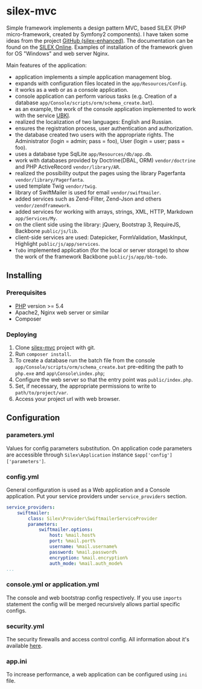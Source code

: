 # silex-mvc 

Simple framework implements a design pattern MVC, based SILEX (PHP micro-framework,
created by Symfony2 components). I have taken some ideas from the project 
[GitHub (silex-enhanced)](https://github.com/FluencyLabs/silex-enhanced-skeleton).
The documentation can be found on the [SILEX Online](http://silex.sensiolabs.org). 
Examples of installation of the framework given for OS "Windows" and web server Nginx.

Main features of the application:

- application implements a simple application management blog.
- expands with configuration files located in the `app/Resources/Сonfig`.
- it works as a web or as a console application.
- console application can perform various tasks (e.g. Creation of a database `app/Console/scripts/orm/schema_create.bat`).
- as an example, the work of the console application implemented to work with the service [UBKI](http://ubki.ua/ru).
- realized the localization of two languages: English and Russian.
- ensures the registration process, user authentication and authorization.
- the database created two users with the appropriate rights. The Administrator (login = admin; pass = foo), User (login = user; pass = foo).
- uses a database type SqlLite `app/Resources/db/app.db`.
- work with databases provided by Doctrine(DBAL, ORM) `vendor/doctrine` and PHP ActiveRecord `vendor/library/AR`.
- realized the possibility output the pages using the library Pagerfanta `vendor/library/Pagerfanta`.
- used template Twig `vendor/twig`.
- library of SwiftMailer is used for email `vendor/swiftmailer`. 
- added services such as Zend-Filter, Zend-Json and others `vendor/zendframework`.
- added services for working with arrays, strings, XML, HTTP, Markdown `app/Services/My`.
- on the client side using the library: jQuery, Bootstrap 3, RequireJS, Backbone `public/js/lib`.
- client-side services are used: Datepicker, FormValidation, MaskInput, Highlight `public/js/app/services`.
- `ToDo` implemented application (for the local or server storage) to show the work of the framework Backbone `public/js/app/bb-todo`.

## Installing

### Prerequisites

- [PHP](http://php.net) version >= 5.4
- Apache2, Nginx web server or similar
- Composer

### Deploying

1. Clone [silex-mvc](https://github.com/bsa-git/silex-mvc) project with git.
2. Run `composer install`.
3. To create a database run the batch file from the console `app/Console/scripts/orm/schema_create.bat` 
   pre-editing the path to` php.exe` and `app\Console\index.php`;
4. Configure the web server so that the entry point was `public/index.php`.
5. Set, if necessary, the appropriate permissions to write to `path/to/project/var`.
6. Access your project url with web browser.

## Configuration

### parameters.yml
Values for config parameters substitution. On application code parameters are 
accessible through `Silex\Application` instance `$app['config']['parameters']`.

### config.yml
General configuration is used as a Web application and a Сonsole application. Put your service
providers under `service_providers` section.

```yaml
service_providers:
    swiftmailer:
        class: Silex\Provider\SwiftmailerServiceProvider
        parameters:
            swiftmailer.options:
                host: %mail.host%
                port: %mail.port%
                username: %mail.username%
                password: %mail.password%
                encryption: %mail.encryption%
                auth_mode: %mail.auth_mode%
...
```

### console.yml or application.yml
The console and web bootstrap config respectively. If you use `imports` statement
the config will be merged recursively allows partial specific configs.

### security.yml
The security firewalls and access control config. All information about it's available
[here](http://silex.sensiolabs.org/doc/providers/security.html).

### app.ini
To increase performance, a web application can be configured
using `ini` file.